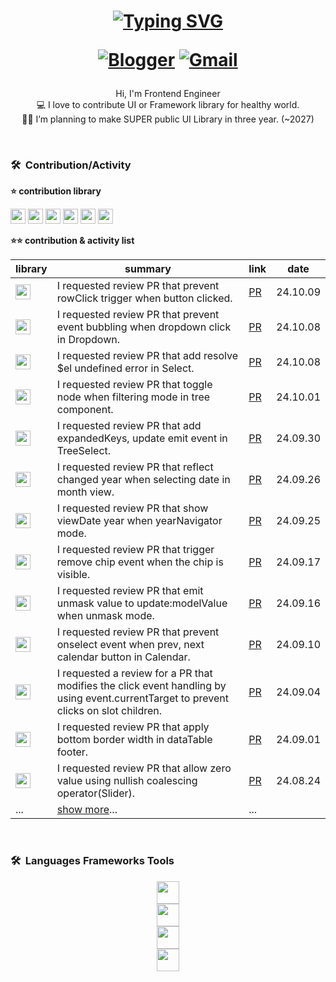 <h1 align="center">
 <a href="https://git.io/typing-svg">
   <img src="https://readme-typing-svg.demolab.com?  font=Fira+Code&weight=500&pause=1000&color=F700F6&center=true&random=false&width=435&lines=Hi%2C+I'm+Lux+%F0%9F%8C%A0" alt="Typing SVG" />
 </a>

  <a href="https://mong-blog.tistory.com/">![Blogger](https://img.shields.io/badge/Blogger-FF5722?style=for-the-badge&logo=blogger&logoColor=white)</a> <a href="mailto:today.as.fresh@gmail.com">![Gmail](https://img.shields.io/badge/Gmail-D14836?style=for-the-badge&logo=gmail&logoColor=white)</a>
</h1>

<p align="center">
  Hi, I'm Frontend Engineer <br>
  💻 I love to contribute UI or Framework library for healthy world. <br>
  🧑‍💼 I’m planning to make SUPER public UI Library in three year. (~2027)
  <br>
</p>

<br/>

### 🛠  Contribution/Activity
**⭐️ contribution library** 

<a href="https://github.com/vuejs/docs"><img height="24px" src="https://img.shields.io/badge/@vue/core-docs-339933?style=flat-round&logo=Vue.js&logoColor=white" /></a> <a href="https://github.com/intlify/vue-i18n-next"><img height="24px" src="https://img.shields.io/badge/vue-i18next-F05138?style=flat-round&logo=i18next&logoColor=white" /></a> <a href="https://github.com/primefaces/primevue"><img height="24px" 
 src="https://img.shields.io/badge/primefaces-primeVue-de8eca?style=flat-round&logo=rubocop&logoColor=94b0e4" /></a> <a href="https://github.com/ant-design/ant-design"><img height="24px" src="https://img.shields.io/badge/antdesign-antDesign-0170FE?style=flat-round&logo=antdesign&logoColor=red" /></a> <a href="https://github.com/nextui-org/nextui"><img height="24px" src="https://img.shields.io/badge/nextuiOrg-nextui-000000?style=flat-round&logo=nextui&logoColor=fff"/></a> <a href="https://github.com/primefaces/primereact"><img height="24px" 
 src="https://img.shields.io/badge/primefaces-primeReact-de8eca?style=flat-round&logo=rubocop&logoColor=94b0e4" /></a>

**⭐️⭐️ contribution & activity list**



| library | summary | link | date |
| --- | --- | --- | --- |
| <a href="https://github.com/primefaces/primevue"><img height="24px" src="https://img.shields.io/badge/primefaces-primeVue-de8eca?style=flat-round&logo=rubocop&logoColor=94b0e4" /></a>  | I requested review PR that prevent rowClick trigger when button clicked. | [PR](https://github.com/primefaces/primevue/pull/6544) | 24.10.09 |
| <a href="https://github.com/primefaces/primereact"><img height="24px" src="https://img.shields.io/badge/primefaces-primeReact-de8eca?style=flat-round&logo=rubocop&logoColor=94b0e4" /></a>  | I requested review PR that prevent event bubbling when dropdown click in Dropdown. | [PR](https://github.com/primefaces/primereact/pull/7317) | 24.10.08 |
| <a href="https://github.com/primefaces/primevue"><img height="24px" src="https://img.shields.io/badge/primefaces-primeVue-de8eca?style=flat-round&logo=rubocop&logoColor=94b0e4" /></a>  | I requested review PR that add resolve $el undefined error  in Select. | [PR](https://github.com/primefaces/primevue/pull/6541) | 24.10.08 |
| <a href="https://github.com/primefaces/primereact"><img height="24px" src="https://img.shields.io/badge/primefaces-primeReact-de8eca?style=flat-round&logo=rubocop&logoColor=94b0e4" /></a>  | I requested review PR that toggle node when filtering mode in tree component. | [PR](https://github.com/primefaces/primereact/pull/7282) | 24.10.01 |
| <a href="https://github.com/primefaces/primevue"><img height="24px" src="https://img.shields.io/badge/primefaces-primeVue-de8eca?style=flat-round&logo=rubocop&logoColor=94b0e4" /></a>  | I requested review PR that add expandedKeys, update emit event in TreeSelect. | [PR](https://github.com/primefaces/primevue/pull/6501) | 24.09.30 |
| <a href="https://github.com/primefaces/primereact"><img height="24px" src="https://img.shields.io/badge/primefaces-primeReact-de8eca?style=flat-round&logo=rubocop&logoColor=94b0e4" /></a>  | I requested review PR that reflect changed year when selecting date in month view. | [PR](https://github.com/primefaces/primereact/pull/7257) | 24.09.26 |
| <a href="https://github.com/primefaces/primereact"><img height="24px" src="https://img.shields.io/badge/primefaces-primeReact-de8eca?style=flat-round&logo=rubocop&logoColor=94b0e4" /></a>  | I requested review PR that show viewDate year when yearNavigator mode. | [PR](https://github.com/primefaces/primereact/pull/7252) | 24.09.25 |
| <a href="https://github.com/primefaces/primereact"><img height="24px" src="https://img.shields.io/badge/primefaces-primeReact-de8eca?style=flat-round&logo=rubocop&logoColor=94b0e4" /></a>  | I requested review PR that trigger remove chip event when the chip is visible. | [PR](https://github.com/primefaces/primereact/pull/7193) | 24.09.17 |
| <a href="https://github.com/primefaces/primevue"><img height="24px" src="https://img.shields.io/badge/primefaces-primeVue-de8eca?style=flat-round&logo=rubocop&logoColor=94b0e4" /></a>  | I requested review PR that emit unmask value to update:modelValue when unmask mode. | [PR](https://github.com/primefaces/primevue/pull/6407) | 24.09.16 |
| <a href="https://github.com/primefaces/primereact"><img height="24px" src="https://img.shields.io/badge/primefaces-primeReact-de8eca?style=flat-round&logo=rubocop&logoColor=94b0e4" /></a>  | I requested review PR that prevent onselect event when prev, next calendar button in Calendar. | [PR](https://github.com/primefaces/primereact/pull/7155) | 24.09.10 |
| <a href="https://github.com/primefaces/primevue"><img height="24px" src="https://img.shields.io/badge/primefaces-primeVue-de8eca?style=flat-round&logo=rubocop&logoColor=94b0e4" /></a>  | I requested a review for a PR that modifies the click event handling by using event.currentTarget to prevent clicks on slot children. | [PR](https://github.com/primefaces/primevue/pull/6333) | 24.09.04 |
| <a href="https://github.com/primefaces/primereact"><img height="24px" src="https://img.shields.io/badge/primefaces-primeReact-de8eca?style=flat-round&logo=rubocop&logoColor=94b0e4" /></a>  | I requested review PR that apply bottom border width in dataTable footer. | [PR](https://github.com/primefaces/primereact-sass-theme/pull/79) | 24.09.01 |
| <a href="https://github.com/primefaces/primereact"><img height="24px" src="https://img.shields.io/badge/primefaces-primeReact-de8eca?style=flat-round&logo=rubocop&logoColor=94b0e4" /></a>  | I requested review PR that allow zero value using nullish coalescing operator(Slider). | [PR](https://github.com/primefaces/primereact/pull/7079) | 24.08.24 |
|...|[show more](https://github.com/KumJungMin/KumJungMin/blob/main/contribution.md)...|...|






<br/>

### 🛠  Languages Frameworks Tools
<p align="center">
  
 <a href="https://skillicons.dev">
    <img height="36px" src="https://skillicons.dev/icons?i=html,css,sass,javascript,typescript" /><br>
    <img height="36px" src="https://skillicons.dev/icons?i=vue,react,nextjs,pinia,vite,vitest,jest" /><br>
    <img height="36px" src="https://skillicons.dev/icons?i=github,githubactions,mongodb,bots" /><br>
    <img height="36px" src="https://skillicons.dev/icons?i=python,django,c" /><br>

  </a>
</p>
  

